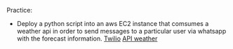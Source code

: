 Practice:
 - Deploy a python script into an aws EC2 instance that comsumes a weather api in order to send messages 
 to a particular user via whatsapp with the forecast information.
[Twilio](https://console.twilio.com/us1/develop/phone-numbers/manage/incoming)
[API weather](https://www.weatherapi.com/api-explorer.aspx)
